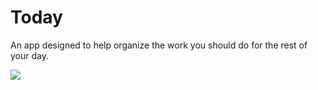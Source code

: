 Today
=====
An app designed to help organize the work you should do for the rest of your day.

![](http://i.imgur.com/CMw1INM.png)

